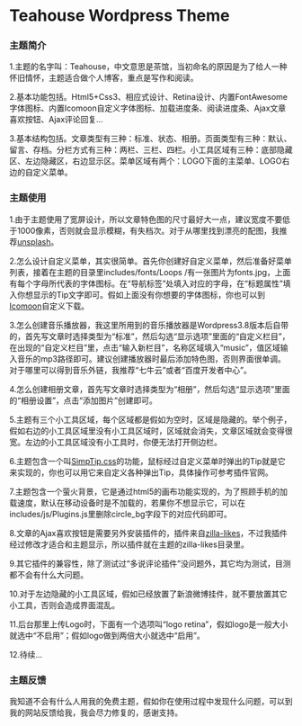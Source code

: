 Teahouse Wordpress Theme
==================

### 主题简介 ###
1.主题的名字叫：Teahouse，中文意思是茶馆，当初命名的原因是为了给人一种怀旧情怀，主题适合做个人博客，重点是写作和阅读。

2.基本功能包括。Html5+Css3、相应式设计、Retina设计、内置FontAwesome字体图标、内置Icomoon自定义字体图标、加载进度条、阅读进度条、Ajax文章喜欢按钮、Ajax评论回复... 

3.基本结构包括。文章类型有三种：标准、状态、相册。页面类型有三种：默认、留言、存档。分栏方式有三种：两栏、三栏、四栏。小工具区域有三种：底部隐藏区、左边隐藏区，右边显示区。菜单区域有两个：LOGO下面的主菜单、LOGO右边的自定义菜单。
	
### 主题使用 ###

1.由于主题使用了宽屏设计，所以文章特色图的尺寸最好大一点，建议宽度不要低于1000像素，否则就会显示模糊，有失档次。对于从哪里找到漂亮的配图，我推荐[unsplash](http://unsplash.com)。

2.怎么设计自定义菜单，其实很简单。首先你创建好自定义菜单，然后准备好菜单列表，接着在主题的目录里includes/fonts/Loops /有一张图片为fonts.jpg，上面有每个字母所代表的字体图标。在“导航标签”处填入对应的字母，在“标题属性”填入你想显示的Tip文字即可。假如上面没有你想要的字体图标，你也可以到[Icomoon](http://icomoon.io)自定义下载。

3.怎么创建音乐播放器，我这里所用到的音乐播放器是Wordpress3.8版本后自带的，首先写文章时选择类型为“标准”，然后勾选“显示选项”里面的“自定义栏目”，在出现的“自定义栏目”里，点击“输入新栏目”，名称区域填入“music”，值区域输入音乐的mp3路径即可。建议创建播放器时最后添加特色图，否则界面很单调。对于哪里可以得到音乐外链，我推荐“七牛云”或者“百度开发者中心”。

4.怎么创建相册文章，首先写文章时选择类型为“相册”，然后勾选“显示选项”里面的“相册设置”，点击“添加图片”创建即可。

5.主题有三个小工具区域，每个区域都是假如为空时，区域是隐藏的。举个例子，假如右边的小工具区域里没有小工具区域时，区域就会消失，文章区域就会变得很宽。左边的小工具区域没有小工具时，你便无法打开侧边栏。

6.主题包含一个叫[SimpTip.css](http://arashm.net/lab/simptip/)的功能，鼠标经过自定义菜单时弹出的Tip就是它来实现的，你也可以用它来自定义各种弹出Tip，具体操作可参考插件官网。

7.主题包含一个萤火背景，它是通过html5的画布功能实现的，为了照顾手机的加载速度，默认在移动设备时是不加载的，若果你不想显示它，可以在includes/js/Plugins.js里删除circle_bg字段下的对应代码即可。

8.文章的Ajax喜欢按钮是需要另外安装插件的，插件来自[zilla-likes](http://www.themezilla.com/plugins/zillalikes/)，不过我插件经过修改才适合和主题显示，所以插件就在主题的zilla-likes目录里。

9.其它插件的兼容性，除了测试过“多说评论插件”没问题外，其它均为测试，目测都不会有什么大问题。

10.对于左边隐藏的小工具区域，假如已经放置了新浪微博挂件，就不要放置其它小工具，否则会造成界面混乱。

11.后台那里上传Logo时，下面有一个选项叫“logo retina”，假如logo是一般大小就选中“不启用”；假如logo做到两倍大小就选中“启用”。

12.待续...

### 主题反馈 ###

我知道不会有什么人用我的免费主题，假如你在使用过程中发现什么问题，可以到我的网站反馈给我，我会尽力修复的，感谢支持。
